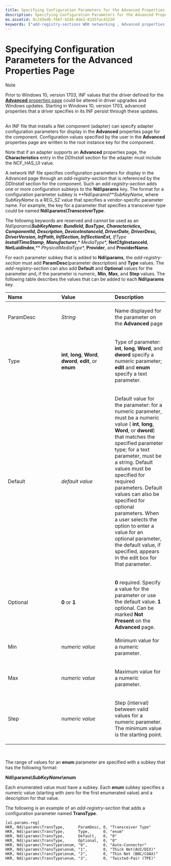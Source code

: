 ```yaml
---
title: Specifying Configuration Parameters for the Advanced Properties Page
description: Specifying Configuration Parameters for the Advanced Properties Page
ms.assetid: 9c243edb-f667-4244-8de2-8335fac43220
keywords: ["add-registry-sections WDK networking , Advanced properties page configuration", "Advanced properties page configuration WDK networking", "parameters WDK networking", "configuration parameters WDK networking"]
---
```


# Specifying Configuration Parameters for the Advanced Properties Page

> [!NOTE]
> Prior to Windows 10, version 1703, INF values that the driver defined for the [**Advanced** properties page](specifying-configuration-parameters-for-the-advanced-properties-page.md) could be altered in driver upgrades and Windows updates.
> Starting in Windows 10, version 1703, advanced properties that a driver specifies in its INF persist through these updates.

## <a href="" id="ddk-specifying-configuration-parameters-for-the-advanced-properties-pa"></a>

An INF file that installs a Net component (adapter) can specify adapter configuration parameters for display in the **Advanced** properties page for the component. Configuration values specified by the user in the **Advanced** properties page are written to the root instance key for the component.

Note that if an adapter supports an **Advanced** properties page, the **Characteristics** entry in the *DDInstall* section for the adapter must include the NCF\_HAS\_UI value.

A network INF file specifies configuration parameters for display in the Advanced page through an *add-registry-section* that is referenced by the *DDInstall* section for the component. Such an *add-registry-section* adds one or more configuration subkeys to the **Ndi\\params** key. The format for a configuration parameter subkey is **Ndi\\params\\***SubKeyName*, where *SubKeyName* is a REG\_SZ value that specifies a vendor-specific parameter name. For example, the key for a parameter that specifies a transceiver type could be named **Ndi\\params\\TransceiverType**.

The following keywords are reserved and cannot be used as an **Ndi\\params\\***SubKeyName*: **BundleId**, **BusType**, **Characteristics**, **ComponentId**, **Description**, **DeviceInstanceId**, **DriverDate**, **DriverDesc**, **DriverVersion**, **InfPath**, **InfSection**, **InfSectionExt**,** *IfType** **InstallTimeStamp**, **Manufacturer**,** *MediaType**, **NetCfgInstanceId**, **NetLuidIndex**,** *PhysicalMediaType**, **Provider**, and **ProviderName**.

For each parameter subkey that is added to **Ndi\\params**, the *add-registry-section* must add **ParamDesc**(parameter description) and **Type** values. The *add-registry-section* can also add **Default** and **Optional** values for the parameter and, if the parameter is numeric, **Min**, **Max**, and **Step** values. The following table describes the values that can be added to each **Ndi\\params** key.

<table>
<colgroup>
<col width="33%" />
<col width="33%" />
<col width="33%" />
</colgroup>
<thead>
<tr class="header">
<th align="left">Name</th>
<th align="left">Value</th>
<th align="left">Description</th>
</tr>
</thead>
<tbody>
<tr class="odd">
<td align="left"><p>ParamDesc</p></td>
<td align="left"><p><em>String</em></p></td>
<td align="left"><p>Name displayed for the parameter on the <strong>Advanced</strong> page</p></td>
</tr>
<tr class="even">
<td align="left"><p>Type</p></td>
<td align="left"><p><strong>int</strong>, <strong>long</strong>, <strong>Word</strong>, <strong>dword</strong>, <strong>edit</strong>, or <strong>enum</strong></p></td>
<td align="left"><p>Type of parameter: <strong>int</strong>, <strong>long</strong>, <strong>Word</strong>, and <strong>dword</strong> specify a numeric parameter; <strong>edit</strong> and <strong>enum</strong> specify a text parameter.</p></td>
</tr>
<tr class="odd">
<td align="left"><p>Default</p></td>
<td align="left"><p><em>default value</em></p></td>
<td align="left"><p>Default value for the parameter: for a numeric parameter, must be a numeric value ( <strong>int</strong>, <strong>long</strong>, <strong>Word</strong>, or <strong>dword</strong>) that matches the specified parameter type; for a text parameter, must be a string. Default values must be specified for required parameters. Default values can also be specified for optional parameters. When a user selects the option to enter a value for an optional parameter, the default value, if specified, appears in the edit box for that parameter.</p></td>
</tr>
<tr class="even">
<td align="left"><p>Optional</p></td>
<td align="left"><p><strong>0</strong> or <strong>1</strong></p></td>
<td align="left"><p></p>
<strong>0</strong> required. Specify a value for the parameter or use the default value.
<strong>1</strong> optional. Can be marked <strong>Not Present</strong> on the <strong>Advanced</strong> page.</td>
</tr>
<tr class="odd">
<td align="left"><p>Min</p></td>
<td align="left"><p><em>numeric value</em></p></td>
<td align="left"><p>Minimum value for a numeric parameter.</p></td>
</tr>
<tr class="even">
<td align="left"><p>Max</p></td>
<td align="left"><p><em>numeric value</em></p></td>
<td align="left"><p>Maximum value for a numeric parameter.</p></td>
</tr>
<tr class="odd">
<td align="left"><p>Step</p></td>
<td align="left"><p><em>numeric value</em></p></td>
<td align="left"><p>Step (interval) between valid values for a numeric parameter. The minimum value is the starting point.</p></td>
</tr>
</tbody>
</table>

 

The range of values for an **enum** parameter are specified with a subkey that has the following format:

**Ndi\\params\\***SubKeyName***\\enum**

Each enumerated value must have a subkey. Each **enum** subkey specifies a numeric value (starting with zero for the first enumerated value) and a description for that value.

The following is an example of an *add-registry-section* that adds a configuration parameter named **TransType**.

```
[a1.params.reg]
HKR, Ndi\params\TransType,      ParamDesc, 0, "Transceiver Type"
HKR, Ndi\params\TransType,      Type,      0, "enum"
HKR, Ndi\params\TransType,      Default,   0, "0"
HKR, Ndi\params\TransType,      Optional,  0, "0"
HKR, Ndi\params\TransType\enum, "0",       0, "Auto-Connector"
HKR, Ndi\params\TransType\enum, "1",       0, "Thick Net(AUI/DIX)"
HKR, Ndi\params\TransType\enum, "2",       0, "Thin Net (BNC/COAX)"
HKR, Ndi\params\TransType\enum, "3",       0, "Twisted-Pair (TPE)"
```

 

 





